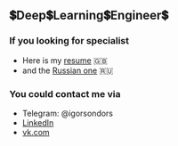 ## :heavy_dollar_sign:Deep:heavy_dollar_sign:Learning:heavy_dollar_sign:Engineer:heavy_dollar_sign:

### If you looking for specialist

- Here is my [resume](https://drive.google.com/file/d/1HqL3mVfrwsbydNqJWrGSIMpXm333imRM/view?usp=sharing) :uk:
- and the [Russian one](https://drive.google.com/file/d/1GPNtGLm-BiZY3zJDmLaUQH3z9-3rU4Ws/view?usp=sharing) :ru: 

### You could contact me via

- Telegram: @igorsondors
- [LinkedIn](https://www.linkedin.com/in/igor-sondors-06ba07b7/)
- [vk.com](https://vk.com/go_behind_nanowires)


<!--
**IgorSondors/IgorSondors** is a ✨ _special_ ✨ repository because its `README.md` (this file) appears on your GitHub profile.



- 🔭 
- 🌱 
- 👯 
- 💬 
- 📫 
- 😄 
- ⚡ 
👋
:heavy_dollar_sign:
-->
